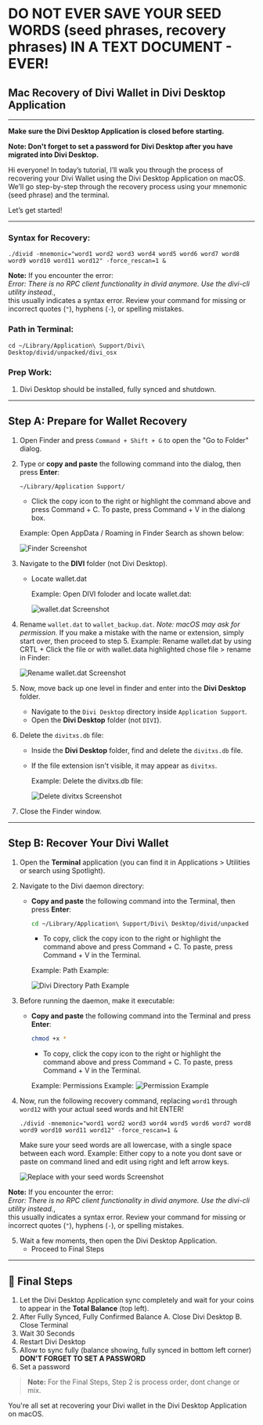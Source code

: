 # **DO NOT EVER SAVE YOUR SEED WORDS (seed phrases, recovery phrases) IN A TEXT DOCUMENT - EVER!**

## Mac Recovery of Divi Wallet in Divi Desktop Application

---

**Make sure the Divi Desktop Application is closed before starting.**

**Note: Don't forget to set a password for Divi Desktop after you have migrated into Divi Desktop.**

Hi everyone! In today’s tutorial, I’ll walk you through the process of recovering your Divi Wallet using the Divi Desktop Application on macOS. We’ll go step-by-step through the recovery process using your mnemonic (seed phrase) and the terminal.

Let’s get started!

---

### Syntax for Recovery:
```
./divid -mnemonic="word1 word2 word3 word4 word5 word6 word7 word8 word9 word10 word11 word12" -force_rescan=1 &
```
**Note:** If you encounter the error:  
*Error: There is no RPC client functionality in divid anymore. Use the divi-cli utility instead.*,  
this usually indicates a syntax error. Review your command for missing or incorrect quotes (`"`), hyphens (`-`), or spelling mistakes.


### Path in Terminal:
```
cd ~/Library/Application\ Support/Divi\ Desktop/divid/unpacked/divi_osx
```

### Prep Work:
1. Divi Desktop should be installed, fully synced and shutdown.

---

## Step A: Prepare for Wallet Recovery

1. Open Finder and press `Command + Shift + G` to open the "Go to Folder" dialog.
2. Type or **copy and paste** the following command into the dialog, then press **Enter**:
     ```
     ~/Library/Application Support/
     ```
     - Click the copy icon to the right or highlight the command above and press Command + C. To paste, press Command + V in the dialong box.
     
     Example:
     Open AppData / Roaming in Finder Search as shown below:

     ![Finder Screenshot](https://github.com/7h3v01c3/tutorials/blob/main/images/osx/force_rescan/finder.jpg)
3. Navigate to the **DIVI** folder (not Divi Desktop).
   - Locate wallet.dat

     Example:
     Open DIVI foloder and locate wallet.dat:

     ![wallet.dat Screenshot](images/osx/recovery/DIVI_folder.jpg)
     
5. Rename `wallet.dat` to `wallet_backup.dat`.
   *Note: macOS may ask for permission.* If you make a mistake with the name or extension, simply start over, then proceed to step 5.
   Example:
   Rename wallet.dat by using CRTL + Click the file or with wallet.data highlighted chose file > rename in Finder:

     ![Rename wallet.dat Screenshot](images/osx/recovery/rename_wallet.dat.jpg)

6. Now, move back up one level in finder and enter into the **Divi Desktop** folder.
   - Navigate to the `Divi Desktop` directory inside `Application Support`.
   - Open the **Divi Desktop** folder (not `DIVI`).

7. Delete the `divitxs.db` file:
   - Inside the **Divi Desktop** folder, find and delete the `divitxs.db` file.  
   - If the file extension isn't visible, it may appear as `divitxs`.

     Example:
     Delete the divitxs.db file:

     ![Delete divitxs Screenshot](https://github.com/7h3v01c3/tutorials/blob/main/images/osx/force_rescan/divi_desktop_directory.jpg)

8. Close the Finder window.

---

## Step B: Recover Your Divi Wallet

1. Open the **Terminal** application (you can find it in Applications > Utilities or search using Spotlight).
2. Navigate to the Divi daemon directory:
   - **Copy and paste** the following command into the Terminal, then press **Enter**:
     ```bash
     cd ~/Library/Application\ Support/Divi\ Desktop/divid/unpacked
     ```
     - To copy, click the copy icon to the right or highlight the command above and press Command + C. To paste, press Command + V in the Terminal.
     
     Example:
     Path Example:

     ![Divi Directory Path Example](https://github.com/7h3v01c3/tutorials/blob/main/images/osx/force_rescan/past_in_path_to_osx_directory.jpg)

3. Before running the daemon, make it executable:
   - **Copy and paste** the following command into the Terminal and press **Enter**:
     ```bash
     chmod +x *
     ```
     - To copy, click the copy icon to the right or highlight the command above and press Command + C. To paste, press Command + V in the Terminal.

     Example:
     Permissions Example:
     ![Permission Example](https://github.com/7h3v01c3/tutorials/blob/main/images/osx/force_rescan/paste_in_permissions.jpg)

4. Now, run the following recovery command, replacing `word1` through `word12` with your actual seed words and hit ENTER!
    ```
    ./divid -mnemonic="word1 word2 word3 word4 word5 word6 word7 word8 word9 word10 word11 word12" -force_rescan=1 &
    ```
    Make sure your seed words are all lowercase, with a single space between each word.
   Example:
   Either copy to a note you dont save or paste on command lined and edit using right and left arrow keys.

     ![Replace with your seed words Screenshot](images/osx/recovery/update_words_to_match_yours.gif)
   

**Note:** If you encounter the error:  
*Error: There is no RPC client functionality in divid anymore. Use the divi-cli utility instead.*,  
this usually indicates a syntax error. Review your command for missing or incorrect quotes (`"`), hyphens (`-`), or spelling mistakes.


5. Wait a few moments, then open the Divi Desktop Application.
   - Proceed to Final Steps
---

## 🎯 Final Steps

1. Let the Divi Desktop Application sync completely and wait for your coins to appear in the **Total Balance** (top left).
2. After Fully Synced, Fully Confirmed Balance
   A. Close Divi Desktop
   B. Close Terminal
3. Wait 30 Seconds
4. Restart Divi Desktop
5. Allow to sync fully (balance showing, fully synced in bottom left corner)
**DON'T FORGET TO SET A PASSWORD**
6. Set a password

> **Note:** For the Final Steps, Step 2 is process order, dont change or mix.

You're all set at recovering your Divi wallet in the Divi Desktop Application on macOS.
